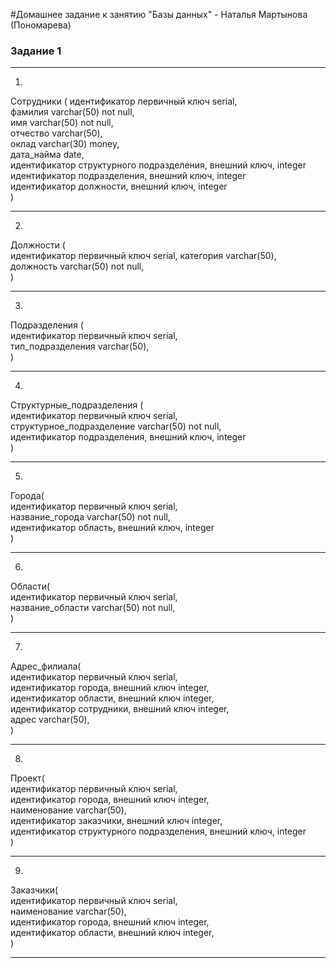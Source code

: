 #Домашнее задание к занятию "Базы данных" - Наталья Мартынова (Пономарева)

### Задание 1

---

1.
Сотрудники (
идентификатор первичный ключ serial,  
фамилия varchar(50) not null,  
имя varchar(50) not null,  
отчество varchar(50),  
оклад varchar(30) money,  
дата_найма date,  
идентификатор структурного подразделения, внешний ключ, integer  
идентификатор подразделения, внешний ключ, integer  
идентификатор должности, внешний ключ, integer  
)

---

2.
Должности (  
идентификатор первичный ключ serial, категория varchar(50),  
должность varchar(50) not null,  
)  


---

3.
Подразделения (  
идентификатор первичный ключ serial,  
тип_подразделения varchar(50),  
)  

---

4.
Структурные_подразделения (  
идентификатор первичный ключ serial,  
структурное_подразделение varchar(50) not null,  
идентификатор подразделения, внешний ключ, integer  
)  

---

5.
Города(  
идентификатор первичный ключ serial,  
название_города varchar(50) not null,  
идентификатор область, внешний ключ, integer  
)  

---

6.
Области(  
идентификатор первичный ключ serial,  
название_области varchar(50) not null,  
 )  

---

7.
Адрес_филиала(  
идентификатор первичный ключ serial,  
идентификатор города, внешний ключ integer,  
идентификатор области, внешний ключ integer,  
идентификатор сотрудники, внешний ключ integer,  
адрес varchar(50),  
 )  

---

8.
Проект(  
идентификатор первичный ключ serial,  
идентификатор города, внешний ключ integer,  
наименование varchar(50),  
идентификатор заказчики, внешний ключ integer,  
идентификатор структурного подразделения, внешний ключ, integer  
)  

---

9.
Заказчики(  
идентификатор первичный ключ serial,  
наименование varchar(50),  
идентификатор города, внешний ключ integer,  
идентификатор области, внешний ключ integer,  
)  

---
